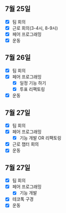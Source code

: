 ## 7월 25일

- [x] 팀 회의
- [x] 근로 회의(3-4시, 8-9시)
- [x] 페어 프로그래밍
- [x] 운동

## 7월 26일

- [x] 팀 회의
- [x] 페어 프로그래밍
  - [x] 일정 기능 하기
  - [x] 투표 리팩토링
- [x] 운동

## 7월 27일

- [x] 팀 회의
- [x] 페어 프로그래밍
  - [x] 기능 개발 OR 리팩토링
- [x] 근로 챕터 회의
- [x] 운동

## 7월 27일

- [x] 팀 회의
- [x] 페어 프로그래밍
  - [x] 기능 개발
- [x] 테코톡 구경
- [x] 운동
